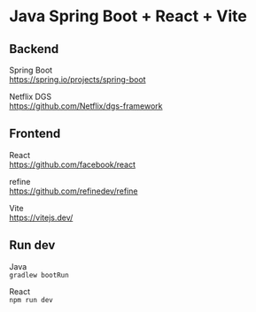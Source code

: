 # Java Spring Boot + React + Vite

## Backend
Spring Boot  
https://spring.io/projects/spring-boot

Netflix DGS  
https://github.com/Netflix/dgs-framework


## Frontend
React  
https://github.com/facebook/react

refine  
https://github.com/refinedev/refine

Vite  
https://vitejs.dev/

## Run dev

Java  
```gradlew bootRun```

React  
```npm run dev```